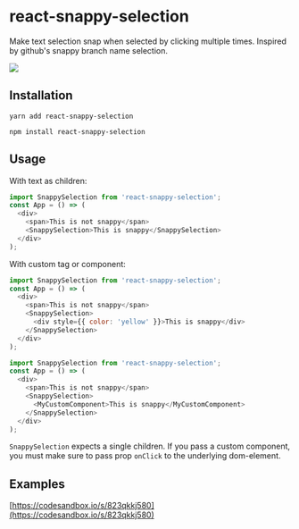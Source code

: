 # react-snappy-selection

Make text selection snap when selected by clicking multiple times.
Inspired by github's snappy branch name selection.

![](./snappy-selection.gif)

## Installation

```
yarn add react-snappy-selection
```

```
npm install react-snappy-selection
```

## Usage

With text as children:

```js
import SnappySelection from 'react-snappy-selection';
const App = () => (
  <div>
    <span>This is not snappy</span>
    <SnappySelection>This is snappy</SnappySelection>
  </div>
);
```

With custom tag or component:

```js
import SnappySelection from 'react-snappy-selection';
const App = () => (
  <div>
    <span>This is not snappy</span>
    <SnappySelection>
      <div style={{ color: 'yellow' }}>This is snappy</div>
    </SnappySelection>
  </div>
);
```

```js
import SnappySelection from 'react-snappy-selection';
const App = () => (
  <div>
    <span>This is not snappy</span>
    <SnappySelection>
      <MyCustomComponent>This is snappy</MyCustomComponent>
    </SnappySelection>
  </div>
);
```

`SnappySelection` expects a single children.
If you pass a custom component, you must make sure to pass prop `onClick` to the underlying dom-element.


## Examples

[https://codesandbox.io/s/823qkkj580](https://codesandbox.io/s/823qkkj580)